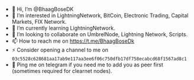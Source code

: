 - 👋 Hi, I’m @BhaagBoseDK
- 👀 I’m interested in LightningNetwork, BitCoin, Electronic Trading, Capital Markets, FIX Network.
- 🌱 I’m currently learning LightningNetwork.
- 💞️ I’m looking to collaborate on UmbrelNode, Lightning Network, Scripts.
- 📫 How to reach me on https://t.me/BhaagBoseDk
- ⚡ Consider opening a channel to me on `03c5528c628681aa17ab9e117aa3ee6f06c750dfb17df758ecabcd68f1567ad8c1` 
- 🏓 Ping me on telegram if you need me to add you as peer first (sometimes required for clearnet nodes).

<!---
BhaagBoseDK/BhaagBoseDK is a ✨ special ✨ repository because its `README.md` (this file) appears on your GitHub profile.
You can click the Preview link to take a look at your changes.
--->
